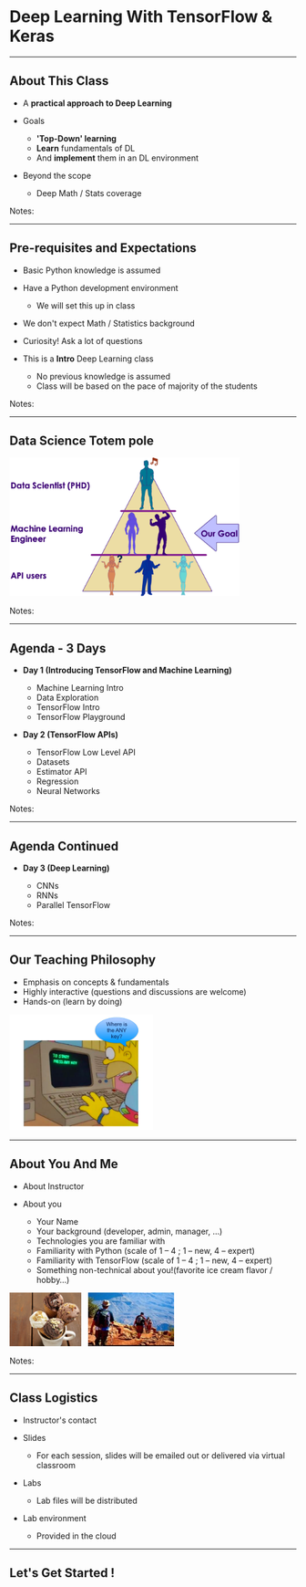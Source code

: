# Deep Learning With TensorFlow & Keras

---

## About This Class

* A **practical approach to Deep Learning**

* Goals
    - **'Top-Down' learning**
    - **Learn** fundamentals of DL
    - And **implement** them in an DL environment

* Beyond the scope
    - Deep Math / Stats coverage

Notes:

---
## Pre-requisites and Expectations

* Basic Python knowledge is assumed

* Have a Python development environment
   - We will set this up in class
 
* We don't expect Math / Statistics background

* Curiosity! Ask a lot of questions 

* This is a **Intro** Deep Learning class
    - No previous knowledge is assumed
    - Class will be based on the pace of majority of the students


Notes: 


---
## Data Science Totem pole

<img src="../../assets/images/machine-learning/data-science-totem-pole.png" alt="data-science-totem-pole.png" style="width:80%;"/> <!-- {"left" : 0.55, "top" : 1.09, "height" : 5.48, "width" : 9.16} -->


Notes:

---

## Agenda - 3 Days


*  **Day 1 (Introducing TensorFlow and Machine Learning)** 

    - Machine Learning Intro
    - Data Exploration
    - TensorFlow Intro
    - TensorFlow Playground

*  **Day 2 (TensorFlow APIs)** 
     - TensorFlow Low Level API
     - Datasets
     - Estimator API
     - Regression
     - Neural Networks

Notes: 


---
## Agenda Continued

 *  **Day 3  (Deep Learning)**

     - CNNs
     - RNNs
     - Parallel TensorFlow

Notes: 


---
## Our Teaching Philosophy

 * Emphasis on concepts & fundamentals
 * Highly interactive (questions and discussions are welcome)
 * Hands-on (learn by doing)

<img src="../../assets/images/generic/3rd-party/simpsons-1.png" alt="XXX Image Missing" style="width:50%;"/> <!-- {"left" : 1.7, "top" : 0.97, "height" : 5.53, "width" : 6.85} -->

---

## About You And Me

 * About Instructor

 * About you
     - Your Name
     - Your background (developer, admin, manager, …)
     - Technologies you are familiar with
     - Familiarity with Python (scale of 1 – 4 ;  1 – new,   4 – expert)
     - Familiarity with TensorFlow (scale of 1 – 4 ;  1 – new,   4 – expert)
     - Something non-technical about you!(favorite ice cream flavor / hobby…)
     
 <img src="../../assets/images/generic/3rd-party/ice-cream-1.jpg" style="width:25%;"/>   &nbsp;
 <img src="../../assets/images/generic/3rd-party/hiking-2.jpg" style="width:30%;"/>


Notes: 



---

## Class Logistics

* Instructor's contact

* Slides
    - For each session, slides will be emailed out or delivered via virtual classroom

* Labs
    - Lab files will be distributed

* Lab environment
    - Provided in the cloud

---

## Let's Get Started !

